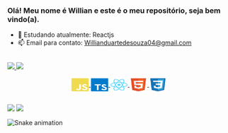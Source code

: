 ### Olá! Meu nome é Willian e este é o meu repositório, seja bem vindo(a).

- 🌱 Estudando atualmente: Reactjs
- 📫 Email para contato: Willianduartedesouza04@gmail.com

##

<div display="inline">
  <a href="https://github.com/willianduartte">
  <img height="180em" src="https://github-readme-stats.vercel.app/api?username=willianduartte&show_icons=false&theme=cobalt&include_all_commits=true&count_private=true"/>
  <img height="180em" src="https://github-readme-stats.vercel.app/api/top-langs/?username=willianduartte&layout=compact&langs_count=7&theme=cobalt"/>
</div>
<div align="center"><br>
  <img align="center" alt="Willian-Js" height="30" width="40" src="https://raw.githubusercontent.com/devicons/devicon/master/icons/javascript/javascript-plain.svg">
  <img align="center" alt="Willian-Ts" height="30" width="40" src="https://raw.githubusercontent.com/devicons/devicon/master/icons/typescript/typescript-plain.svg">
  <img align="center" alt="Willian-React" height="30" width="40" src="https://raw.githubusercontent.com/devicons/devicon/master/icons/react/react-original.svg">
  <img align="center" alt="Willian-HTML" height="30" width="40" src="https://raw.githubusercontent.com/devicons/devicon/master/icons/html5/html5-original.svg">
  <img align="center" alt="Willian-CSS" height="30" width="40" src="https://raw.githubusercontent.com/devicons/devicon/master/icons/css3/css3-original.svg">
</div>
  
  ##
<div>
  <a href = "mailto:Willianduartedesouza04@gmail.com"><img src="https://img.shields.io/badge/-Gmail-%23333?style=for-the-badge&logo=gmail&logoColor=white" target="_blank"></a>
  <a href="https://www.linkedin.com/in/willian-duarte-de-souza-4321a6230/" target="_blank"><img src="https://img.shields.io/badge/-LinkedIn-%230077B5?style=for-the-badge&logo=linkedin&logoColor=white" target="_blank"></a>
  
  ![Snake animation](https://github.com/willianduartte/willianduartte/blob/output/github-contribution-grid-snake.svg)
  
</div>
